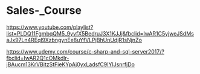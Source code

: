 # Sales-_Course


https://www.youtube.com/playlist?list=PLDQ11FgmbqQM5_9yvfX5BedruJ3X1KJJj&fbclid=IwAR1C5yjweJSdMsaJx97Ln4REql9XzbngynEe8uYfVLPjBhUnUdjR1sNjnZo

https://www.udemy.com/course/c-sharp-and-sql-server2017/?fbclid=IwAR2Q1cOMkdlr-jBAucm13KrVBitzStFieKYpAj0yxLadsfC9IYlJsnrfjDo
